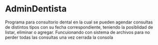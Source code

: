 # AdminDentista
Programa para consultorio dental en la cual se pueden agendar consultas de distintos tipos con su fecha correspondiente, teniendo la posiblidad de listar, eliminar o agregar. Funcuionando con sistema de archivos para no perder todas las consultas una vez cerrada la consola
